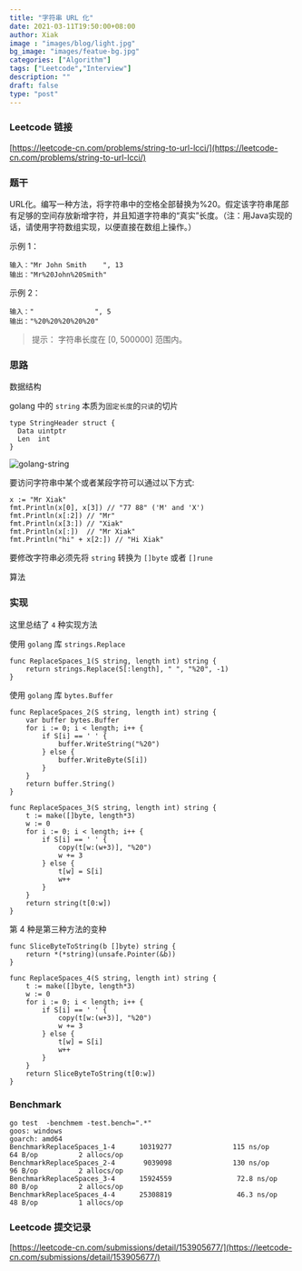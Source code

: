 ```yaml
---
title: "字符串 URL 化"
date: 2021-03-11T19:50:00+08:00
author: Xiak
image : "images/blog/light.jpg"
bg_image: "images/featue-bg.jpg"
categories: ["Algorithm"]
tags: ["Leetcode","Interview"]
description: ""
draft: false
type: "post"
---
```


### Leetcode 链接

[https://leetcode-cn.com/problems/string-to-url-lcci/](https://leetcode-cn.com/problems/string-to-url-lcci/)

### 题干
URL化。编写一种方法，将字符串中的空格全部替换为%20。假定该字符串尾部有足够的空间存放新增字符，并且知道字符串的“真实”长度。（注：用Java实现的话，请使用字符数组实现，以便直接在数组上操作。）

示例 1：
```
输入："Mr John Smith    ", 13
输出："Mr%20John%20Smith"
```

示例 2：
```
输入："               ", 5
输出："%20%20%20%20%20"
```

> 提示：
  字符串长度在 [0, 500000] 范围内。

### 思路

数据结构

golang 中的 `string` 本质为`固定长度`的`只读`的切片

```golang
type StringHeader struct {
  Data uintptr
  Len  int
}
```

![golang-string](/images/algorithm/golang-string.png)

要访问字符串中某个或者某段字符可以通过以下方式:
```golang
x := "Mr Xiak"
fmt.Println(x[0], x[3]) // "77 88" ('M' and 'X')
fmt.Println(x[:2]) // "Mr"
fmt.Println(x[3:]) // "Xiak"
fmt.Println(x[:])  // "Mr Xiak"
fmt.Println("hi" + x[2:]) // "Hi Xiak"
```
要修改字符串必须先将 `string` 转换为 `[]byte` 或者 `[]rune`

算法



### 实现

这里总结了 `4` 种实现方法

使用 `golang` 库 `strings.Replace`
```
func ReplaceSpaces_1(S string, length int) string {
	return strings.Replace(S[:length], " ", "%20", -1)
}
```

使用 `golang` 库 `bytes.Buffer`
```
func ReplaceSpaces_2(S string, length int) string {
	var buffer bytes.Buffer
	for i := 0; i < length; i++ {
		if S[i] == ' ' {
			buffer.WriteString("%20")
		} else {
			buffer.WriteByte(S[i])
		}
	}
	return buffer.String()
}
```

```golang
func ReplaceSpaces_3(S string, length int) string {
	t := make([]byte, length*3)
	w := 0
	for i := 0; i < length; i++ {
		if S[i] == ' ' {
			copy(t[w:(w+3)], "%20")
			w += 3
		} else {
			t[w] = S[i]
			w++
		}
	}
	return string(t[0:w])
}
```

第 4 种是第三种方法的变种
```golang
func SliceByteToString(b []byte) string {
	return *(*string)(unsafe.Pointer(&b))
}

func ReplaceSpaces_4(S string, length int) string {
	t := make([]byte, length*3)
	w := 0
	for i := 0; i < length; i++ {
		if S[i] == ' ' {
			copy(t[w:(w+3)], "%20")
			w += 3
		} else {
			t[w] = S[i]
			w++
		}
	}
	return SliceByteToString(t[0:w])
}
```

### Benchmark 
```
go test  -benchmem -test.bench=".*"
goos: windows
goarch: amd64
BenchmarkReplaceSpaces_1-4      10319277               115 ns/op              64 B/op          2 allocs/op
BenchmarkReplaceSpaces_2-4       9039098               130 ns/op              96 B/op          2 allocs/op
BenchmarkReplaceSpaces_3-4      15924559                72.8 ns/op            80 B/op          2 allocs/op
BenchmarkReplaceSpaces_4-4      25308819                46.3 ns/op            48 B/op          1 allocs/op
```

### Leetcode 提交记录

[https://leetcode-cn.com/submissions/detail/153905677/](https://leetcode-cn.com/submissions/detail/153905677/)

